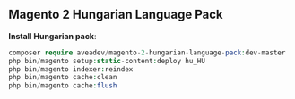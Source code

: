 ## Magento 2 Hungarian Language Pack

**Install Hungarian pack**:

``` php
composer require aveadev/magento-2-hungarian-language-pack:dev-master
php bin/magento setup:static-content:deploy hu_HU
php bin/magento indexer:reindex
php bin/magento cache:clean
php bin/magento cache:flush
```
